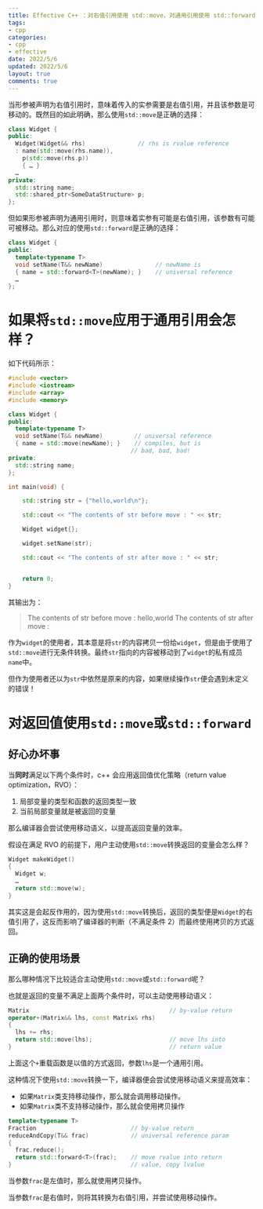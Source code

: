 ```yaml
---
title: Effective C++ ：对右值引用使用 std::move，对通用引用使用 std::forward
tags: 
- cpp
categories:
- cpp
- effective
date: 2022/5/6
updated: 2022/5/6
layout: true
comments: true
---
```


当形参被声明为右值引用时，意味着传入的实参需要是右值引用，并且该参数是可移动的。既然目的如此明确，那么使用`std::move`是正确的选择：
```cpp
class Widget {
public:
  Widget(Widget&& rhs)               // rhs is rvalue reference
  : name(std::move(rhs.name)),
    p(std::move(rhs.p))
    { … }
  …
private:
  std::string name;
  std::shared_ptr<SomeDataStructure> p;
};
```
但如果形参被声明为通用引用时，则意味着实参有可能是右值引用，该参数有可能可被移动。那么对应的使用`std::forward`是正确的选择：
```cpp
class Widget {
public:
  template<typename T>
  void setName(T&& newName)               // newName is
  { name = std::forward<T>(newName); }    // universal reference
  …
};
```

<!--more-->

# 如果将`std::move`应用于通用引用会怎样？

如下代码所示：

```cpp
#include <vector>
#include <iostream>
#include <array>
#include <memory>

class Widget {
public:
  template<typename T>
  void setName(T&& newName)         // universal reference
  { name = std::move(newName); }    // compiles, but is
                                   // bad, bad, bad!
private:
  std::string name;
};

int main(void) {

    std::string str = {"hello,world\n"};

    std::cout << "The contents of str before move : " << str;

    Widget widget{};

    widget.setName(str);

    std::cout << "The contents of str after move : " << str;


    return 0;
}
```

其输出为：

> The contents of str before move : hello,world
> The contents of str after move : 

作为`widget`的使用者，其本意是将`str`的内容拷贝一份给`widget`，但是由于使用了`std::move`进行无条件转换。最终`str`指向的内容被移动到了`widget`的私有成员`name`中。

但作为使用者还以为`str`中依然是原来的内容，如果继续操作`str`便会遇到未定义的错误！

# 对返回值使用`std::move`或`std::forward`

## 好心办坏事

当**同时**满足以下两个条件时，c++ 会应用返回值优化策略（return value optimization，RVO）：

1. 局部变量的类型和函数的返回类型一致
2. 当前局部变量就是被返回的变量

那么编译器会尝试使用移动语义，以提高返回变量的效率。

假设在满足 RVO 的前提下，用户主动使用`std::move`转换返回的变量会怎么样？

```cpp
Widget makeWidget()        
{
  Widget w;
  …
  return std::move(w);     
} 
```

其实这是会起反作用的，因为使用`std::move`转换后，返回的类型便是`Widget`的右值引用了，这反而影响了编译器的判断（不满足条件 2）而最终使用拷贝的方式返回。

## 正确的使用场景

那么哪种情况下比较适合主动使用`std::move`或`std::forward`呢？

也就是返回的变量不满足上面两个条件时，可以主动使用移动语义：

```cpp
Matrix                                        // by-value return
operator+(Matrix&& lhs, const Matrix& rhs)
{
  lhs += rhs;
  return std::move(lhs);                      // move lhs into
}                                             // return value
```

上面这个`+`重载函数是以值的方式返回，参数`lhs`是一个通用引用。

这种情况下使用`std::move`转换一下，编译器便会尝试使用移动语义来提高效率：

- 如果`Matrix`类支持移动操作，那么就会调用移动操作。
- 如果`Matrix`类不支持移动操作，那么就会使用拷贝操作

```cpp
template<typename T>         
Fraction                           // by-value return
reduceAndCopy(T&& frac)            // universal reference param
{
  frac.reduce();
  return std::forward<T>(frac);    // move rvalue into return
}                                  // value, copy lvalue
```

当参数`frac`是左值时，那么就使用拷贝操作。

当参数`frac`是右值时，则将其转换为右值引用，并尝试使用移动操作。

